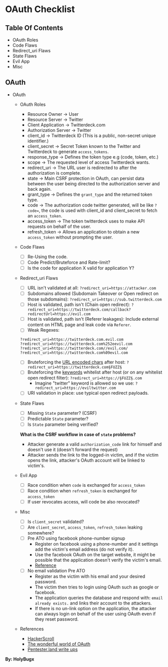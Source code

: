 # OAuth Checklist

## Table Of Contents

- OAuth Roles
- Code Flaws
- Redirect_uri Flaws
- State Flaws
- Evil App
- Misc

## OAuth

- OAuth
    - OAuth Roles
        - Resource Owner → User
        - Resource Server → Twitter
        - Client Application → Twitterdeck.com
        - Authorization Server → Twitter
        - client_id → Twitterdeck ID (This is a public, non-secret unique identifier.)
        - client_secret → Secret Token known to the Twitter and Twitterdeck to generate `access_tokens`.
        - response_type → Defines the token type e.g (code, token, etc.)
        - scope → The requested level of access Twitterdeck wants.
        - redirect_uri → The URL user is redirected to after the authorization is complete.
        - state → Main CSRF protection in OAuth, can persist data between the user being directed to the authorization server and back again.
        - grant_type → Defines the `grant_type` and the returned token type.
        - code → The authorization code twitter generated, will be like `?code=`, the code is used with client_id and client_secret to fetch an `access_token`.
        - access_token → The token twitterdeck uses to make API requests on behalf of the user.
        - refresh_token → Allows an application to obtain a new `access_token` without prompting the user.
    - Code Flaws
        - [ ]  Re-Using the code.
        - [ ]  Code Predict/Bruteforce and Rate-limit?
        - [ ]  Is the code for application X valid for application Y?
    - Redirect_uri Flaws
        - [ ]  URL isn't validated at all: `?redirect_uri=https://attacker.com`
        - [ ]  Subdomains allowed (Subdomain Takeover or Open redirect on those subdomains): `?redirect_uri=https://sub.twitterdeck.com`
        - [ ]  Host is validated, path isn't (Chain open redirect): `?redirect_uri=https://twitterdeck.com/callback?redirectUrl=https://evil.com`
        - [ ]  Host is validated, path isn't (Referer leakages): Include external content on HTML page and leak code via `Referer`.
        - [ ]  Weak Regexes:

        ```
        ?redirect_uri=https://twitterdeck.com.evil.com
        ?redirect_uri=https://twitterdeck.com%252eevil.com
        ?redirect_uri=https://twitterdeck.com//evil.com/
        ?redirect_uri=https://twitterdeck.com%09evil.com
        ```

        - [ ]  Bruteforcing the [URL encoded chars](https://pastebin.com/raw/b7HsBvZ7) after host: `?redirect_uri=https://twitterdeck.com§FUZZ§`
        - [ ]  Bruteforcing the [keywords](https://github.com/danielmiessler/SecLists/blob/master/Discovery/Web-Content/raft-large-words.txt) whitelist after host (or on any whitelist open redirect filter): `?redirect_uri=https://§FUZZ§.com`
            - Imagine "twitter" keyword is allowed so we use: `?redirect_uri=https://eviltwitter.com`
        - [ ]  URI validation in place: use typical open redirect payloads.
    - State Flaws
        - [ ]  Missing `State` parameter? (CSRF)
        - [ ]  Predictable `State` parameter?
        - [ ]  Is `State` parameter being verified?

        **What is the CSRF workflow in case of `state` problems?**

        - Attacker generate a valid `authorization_code` link for himself and doesn't use it (doesn't forward the request)
        - Attacker sends the link to the logged-in victim, and if the victim opens the link, attacker's OAuth account will be linked to victim's.
    - Evil App
        - [ ]  Race condition when `code` is exchanged for `access_token`
        - [ ]  Race condition when `refresh_token` is exchanged for `access_token`
        - [ ]  If user revocates access, will code be also revocated?
    - Misc
        - [ ]  Is `client_secret` validated?
        - [ ]  Are `client_secret`, `access_token`, `refresh_token` leaking somewhere?
        - [ ]  Pre ATO using facebook phone-number signup
            - Register on facebook using a phone-number and it settings add the victim's email address (do not verify it).
            - Use the facebook OAuth on the target website, it might be possible that the application doesn't verify the victim's email.
            - [Reference](https://akshanshjaiswal.medium.com/pre-access-to-victims-account-via-facebook-signup-60219e9e381d)
        - [ ]  No email validation Pre ATO
            - Register as the victim with his email and your desired password.
            - The victim then tries to login using OAuth such as google or facebook.
            - The application queries the database and respond with: `email already exists.` and links their account to the attackers.
            - If there is no un-link option on the application, the attacker can always login on behalf of the user using OAuth even if they reset password.
    - References
        - [HackerScroll](https://github.com/hackerscrolls/SecurityTips/blob/master/MindMaps/OAuth_bugs.png)
        - [The wonderful world of OAuth](https://medium.com/a-bugz-life/the-wondeful-world-of-oauth-bug-bounty-edition-af3073b354c1)
        - [Pentester.land write ups](https://pentester.land/list-of-bug-bounty-writeups.html)

**By: HolyBugx**
